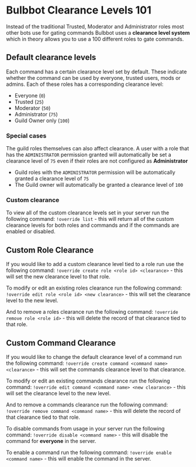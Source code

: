 # Bulbbot Clearance Levels 101
Instead of the traditional Trusted, Moderator and Administrator roles most other bots use for gating commands Bulbbot uses a **clearance level system** which in theory allows you to use a 100 different roles to gate commands.

## Default clearance levels
Each command has a certain clearance level set by default. These indicate whether the command can be used by everyone, trusted users, mods or admins. Each of these roles has a corresponding clearance level:
- Everyone (`0`)
- Trusted (`25`)
- Moderator (`50`)
- Administrator (`75`)
- Guild Owner only (`100`)

### Special cases
The guild roles themselves can also affect clearance. A user with a role that has the `ADMINISTRATOR` permission granted will automatically be set a clearance level of `75` even if their roles are not configured as **Administrator**
- Guild roles with the `ADMINISTRATOR` permission will be automatically granted a clearance level of `75`
- The Guild owner will automatically be granted a clearance level of `100`

### Custom clearance
To view all of the custom clearance levels set in your server run the following command:
``!override list`` - this will return all of the custom clearance levels for both roles and commands and if the commands are enabled or disabled.

## Custom Role Clearance
If you would like to add a custom clearance level tied to a role run use the following command:
``!override create role <role id> <clearance>`` - this will set the new clearance level to that role.

To modify or edit an existing roles clearance run the following command:
``!override edit role <role id> <new clearance>`` - this will set the clearance level to the new level.

And to remove a roles clearance run the following command:
``!override remove role <role id>`` - this will delete the record of that clearance tied to that role.

## Custom Command Clearance
If you would like to change the default clearance level of a command run the following command:
``!override create command <command name> <clearance>`` - this will set the commands clearance level to that clearance.

To modify or edit an existing commands clearance run the following command:
``!override edit command <command name> <new clearance>`` - this will set the clearance level to the new level.

And to remove a commands clearance run the following command:
``!override remove command <command name>`` - this will delete the record of that clearance tied to that role.

To disable commands from usage in your server run the following command:
``!override disable <command name>`` - this will disable the command for **everyone** in the server.

To enable a command run the following command:
``!override enable <command name>`` - this will enable the command in the server.

